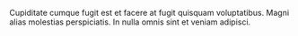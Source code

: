 Cupiditate cumque fugit est et facere at fugit quisquam voluptatibus.
Magni alias molestias perspiciatis.
In nulla omnis sint et veniam adipisci.